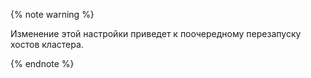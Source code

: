 {% note warning %}

Изменение этой настройки приведет к поочередному перезапуску хостов кластера.

{% endnote %}
